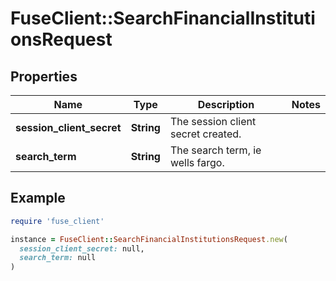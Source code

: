 # FuseClient::SearchFinancialInstitutionsRequest

## Properties

| Name | Type | Description | Notes |
| ---- | ---- | ----------- | ----- |
| **session_client_secret** | **String** | The session client secret created. |  |
| **search_term** | **String** | The search term, ie wells fargo. |  |

## Example

```ruby
require 'fuse_client'

instance = FuseClient::SearchFinancialInstitutionsRequest.new(
  session_client_secret: null,
  search_term: null
)
```

